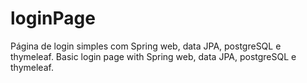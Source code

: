 # loginPage
Página de login simples com Spring web, data JPA, postgreSQL e thymeleaf. 
Basic login page with Spring web, data JPA, postgreSQL e thymeleaf. 

